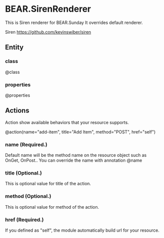 # BEAR.SirenRenderer

This is Siren renderer for BEAR.Sunday
It overrides default renderer.

Siren
https://github.com/kevinswiber/siren

## Entity

### class

@class

### properties

@properties

## Actions

Action show available behaviors that your resource supports.

@action(name="add-item", title="Add Item", method="POST", href="self")

### name (Required.)

Default name will be the method name on the resource object such as OnGet, OnPost..
You can override the name with annotation @name

### title (Optional.)

This is optional value for title of the action.

### method (Optional.)

This is optional value for method of the action.

### href (Required.)

If you defined as "self", the module automatically build url for your resource.



